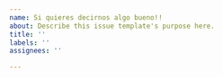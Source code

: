 ```yaml
---
name: Si quieres decirnos algo bueno!!
about: Describe this issue template's purpose here.
title: ''
labels: ''
assignees: ''

---
```



